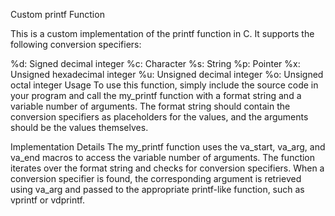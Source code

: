 Custom printf Function

This is a custom implementation of the printf function in C. It supports the following conversion specifiers:

%d: Signed decimal integer
%c: Character
%s: String
%p: Pointer
%x: Unsigned hexadecimal integer
%u: Unsigned decimal integer
%o: Unsigned octal integer
Usage
To use this function, simply include the source code in your program and call the my_printf function with a format string and a variable number of arguments. The format string should contain the conversion specifiers as placeholders for the values, and the arguments should be the values themselves.


Implementation Details
The my_printf function uses the va_start, va_arg, and va_end macros to access the variable number of arguments. The function iterates over the format string and checks for conversion specifiers. When a conversion specifier is found, the corresponding argument is retrieved using va_arg and passed to the appropriate printf-like function, such as vprintf or vdprintf.